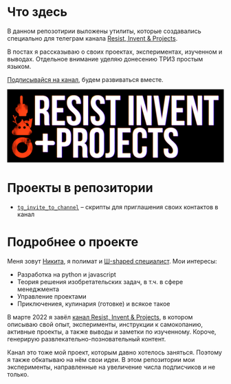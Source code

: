 # Что здесь
В данном репозотирии выложены утилиты, которые создавались специально для телеграм канала [Resist, Invent & Projects](https://t.me/etonikmedoed).

В постах я рассказываю о своих проектах, экспериментах, изученном и выводах. Отдельное внимание уделяю донесению ТРИЗ простым языком.

[Подписывайся на канал](https://t.me/etonikmedoed), будем развиваться вместе.

![alt text](logo.png)

# Проекты в репозитории
- [`tg_invite_to_channel`](/tg_invite_to_channel) – скрипты для приглашения своих контактов в канал


# Подробнее о проекте

Меня зовут [Никита](https://t.me/nikmedoed), я полимат и [Ш-shaped специалист](https://t.me/etonikmedoed/84). 
Мои интересы:
- Разработка на python и javascript
- Теория решения изобретательских задач, в т.ч. в сфере менеджмента
- Управление проектами
- Приключениея, кулинария (готовке) и всякое такое

В марте 2022 я завёл [канал Resist, Invent & Projects](https://t.me/etonikmedoed), в котором описываю свой опыт, эксперименты, инструкции к самокопанию, активные проекты, а также выводы и заметки по изученному. Короче, генерирую развлекательно-позновательный контент.

Канал это тоже мой проект, которым давно хотелось заняться. Поэтому я также обкатываю на нём свои идеи. В этом репозитории мои эксперименты, направленные на увеличение числа подписчиков и не только.